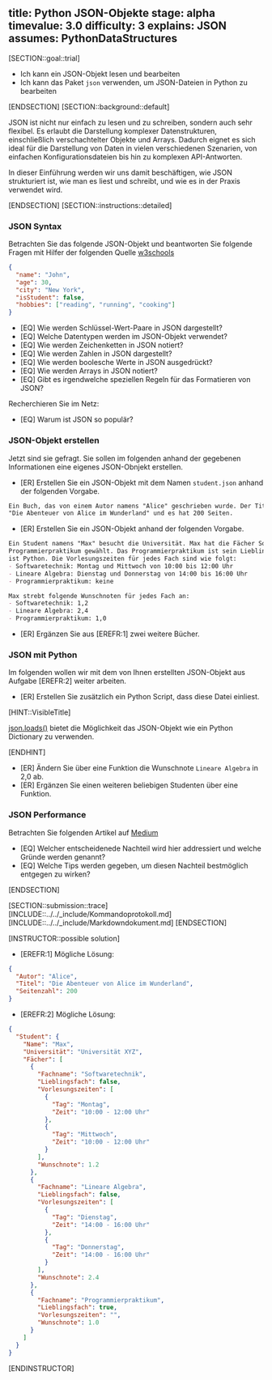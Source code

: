 title: Python JSON-Objekte
stage: alpha
timevalue: 3.0
difficulty: 3
explains: JSON
assumes: PythonDataStructures
---
[SECTION::goal::trial]

- Ich kann ein JSON-Objekt lesen und bearbeiten
- Ich kann das Paket `json` verwenden, um JSON-Dateien in Python zu bearbeiten

[ENDSECTION]
[SECTION::background::default]

JSON ist nicht nur einfach zu lesen und zu schreiben, sondern auch sehr flexibel. Es erlaubt
die Darstellung komplexer Datenstrukturen, einschließlich verschachtelter Objekte und Arrays.
Dadurch eignet es sich ideal für die Darstellung von Daten in vielen verschiedenen Szenarien,
von einfachen Konfigurationsdateien bis hin zu komplexen API-Antworten.

In dieser Einführung werden wir uns damit beschäftigen, wie JSON strukturiert ist, wie man es
liest und schreibt, und wie es in der Praxis verwendet wird.

[ENDSECTION]
[SECTION::instructions::detailed]

### JSON Syntax

Betrachten Sie das folgende JSON-Objekt und beantworten Sie folgende Fragen mit Hilfer der
folgenden Quelle [w3schools](https://www.w3schools.com/js/js_json_intro.asp)

```JSON
{
  "name": "John",
  "age": 30,
  "city": "New York",
  "isStudent": false,
  "hobbies": ["reading", "running", "cooking"]
}
```

- [EQ] Wie werden Schlüssel-Wert-Paare in JSON dargestellt?
- [EQ] Welche Datentypen werden im JSON-Objekt verwendet?
- [EQ] Wie werden Zeichenketten in JSON notiert?
- [EQ] Wie werden Zahlen in JSON dargestellt?
- [EQ] Wie werden boolesche Werte in JSON ausgedrückt?
- [EQ] Wie werden Arrays in JSON notiert?
- [EQ] Gibt es irgendwelche speziellen Regeln für das Formatieren von JSON?

Recherchieren Sie im Netz:

- [EQ] Warum ist JSON so populär?

### JSON-Objekt erstellen

Jetzt sind sie gefragt. Sie sollen im folgenden anhand der gegebenen Informationen eine eigenes JSON-Obnjekt erstellen.

- [ER] Erstellen Sie ein JSON-Objekt mit dem Namen `student.json` anhand der folgenden Vorgabe.

```md
Ein Buch, das von einem Autor namens "Alice" geschrieben wurde. Der Titel des Buches lautet 
"Die Abenteuer von Alice im Wunderland" und es hat 200 Seiten.
```

- [ER] Erstellen Sie ein JSON-Objekt anhand der folgenden Vorgabe.

```md
Ein Student namens "Max" besucht die Universität. Max hat die Fächer Softwaretechnik, Lineare Algebra und das
Programmierpraktikum gewählt. Das Programmierpraktikum ist sein Lieblingsfach. Seine Lieblingsprogrammiersprache
ist Python. Die Vorlesungszeiten für jedes Fach sind wie folgt:
- Softwaretechnik: Montag und Mittwoch von 10:00 bis 12:00 Uhr
- Lineare Algebra: Dienstag und Donnerstag von 14:00 bis 16:00 Uhr
- Programmierpraktikum: keine

Max strebt folgende Wunschnoten für jedes Fach an:
- Softwaretechnik: 1,2
- Lineare Algebra: 2,4
- Programmierpraktikum: 1,0
```

- [ER] Ergänzen Sie aus [EREFR:1] zwei weitere Bücher.

### JSON mit Python

Im folgenden wollen wir mit dem von Ihnen erstellten JSON-Objekt aus Aufgabe [EREFR:2] weiter arbeiten.

- [ER] Erstellen Sie zusätzlich ein Python Script, dass diese Datei einliest.

[HINT::VisibleTitle]

[json.loads()](https://www.w3schools.com/python/python_json.asp) bietet die Möglichkeit das JSON-Objekt wie ein Python Dictionary zu verwenden.

[ENDHINT]

- [ER] Ändern Sie über eine Funktion die Wunschnote `Lineare Algebra` in 2,0 ab.
- [ER] Ergänzen Sie einen weiteren beliebigen Studenten über eine Funktion.

### JSON Performance

Betrachten Sie folgenden Artikel auf [Medium](https://medium.com/data-science-community-srm/json-is-incredibly-slow-heres-what-s-faster-ca35d5aaf9e8)

- [EQ] Welcher entscheidenede Nachteil wird hier addressiert und welche Gründe werden genannt?
- [EQ] Welche Tips werden gegeben, um diesen Nachteil bestmöglich entgegen zu wirken?

[ENDSECTION]

[SECTION::submission::trace]
[INCLUDE::../../_include/Kommandoprotokoll.md]
[INCLUDE::../../_include/Markdowndokument.md]
[ENDSECTION]

[INSTRUCTOR::possible solution]

- [EREFR:1] Mögliche Lösung:

```JSON
{
  "Autor": "Alice",
  "Titel": "Die Abenteuer von Alice im Wunderland",
  "Seitenzahl": 200
}
```

- [EREFR:2] Mögliche Lösung:

```JSON
{
  "Student": {
    "Name": "Max",
    "Universität": "Universität XYZ",
    "Fächer": [
      {
        "Fachname": "Softwaretechnik",
        "Lieblingsfach": false,
        "Vorlesungszeiten": [
          {
            "Tag": "Montag",
            "Zeit": "10:00 - 12:00 Uhr"
          },
          {
            "Tag": "Mittwoch",
            "Zeit": "10:00 - 12:00 Uhr"
          }
        ],
        "Wunschnote": 1.2
      },
      {
        "Fachname": "Lineare Algebra",
        "Lieblingsfach": false,
        "Vorlesungszeiten": [
          {
            "Tag": "Dienstag",
            "Zeit": "14:00 - 16:00 Uhr"
          },
          {
            "Tag": "Donnerstag",
            "Zeit": "14:00 - 16:00 Uhr"
          }
        ],
        "Wunschnote": 2.4
      },
      {
        "Fachname": "Programmierpraktikum",
        "Lieblingsfach": true,
        "Vorlesungszeiten": "",
        "Wunschnote": 1.0
      }
    ]
  }
}
```

[ENDINSTRUCTOR]
